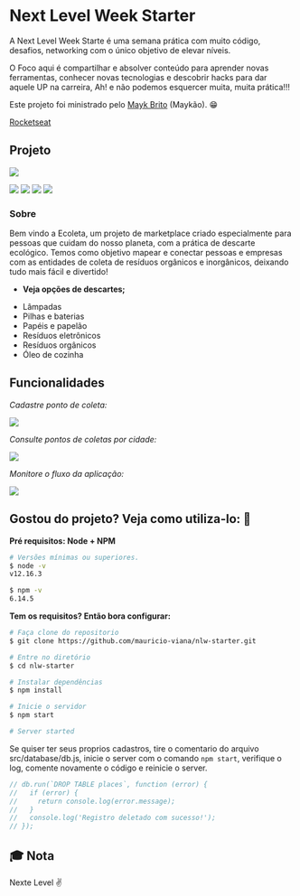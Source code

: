 # Next Level Week Starter

A Next Level Week Starte é uma semana prática com muito código, desafios, networking com o único objetivo de elevar níveis.

O Foco aqui é compartilhar e absolver conteúdo para aprender novas ferramentas, conhecer novas tecnologias e descobrir hacks para dar aquele UP na carreira, Ah! e não podemos esquercer muita, muita prática!!!

Este projeto foi ministrado pelo [Mayk Brito](https://github.com/maykbrito 'Mayk Brito') (Maykão). :grin:

[Rocketseat](https://rocketseat.com.br/ 'Rocketseat')

## Projeto

![](https://github.com/mauricio-viana/nlw-starter/blob/master/images/home-page.png?raw=true)

[![](https://img.shields.io/badge/made_by-mauricio--viana-brightgreen)](https://www.linkedin.com/in/mauricio-viana/) ![](https://img.shields.io/github/languages/count/mauricio-viana/nlw-starter) ![](https://img.shields.io/github/languages/top/mauricio-viana/nlw-starter) ![](https://img.shields.io/github/repo-size/mauricio-viana/nlw-starter)




### Sobre

Bem vindo a Ecoleta, um projeto de marketplace criado especialmente para pessoas que cuidam do nosso planeta, com a prática de descarte ecológico. Temos como objetivo mapear e conectar pessoas e empresas com as entidades de coleta de resíduos orgânicos e inorgânicos, deixando tudo mais fácil e divertido!

- **Veja opções de descartes;**

* Lâmpadas
* Pilhas e baterias
* Papéis e papelão
* Resíduos eletrônicos
* Resíduos orgânicos
* Óleo de cozinha

## Funcionalidades

_Cadastre ponto de coleta:_

![](https://github.com/mauricio-viana/nlw-starter/blob/master/images/create-point.gif?raw=true)

_Consulte pontos de coletas por cidade:_

![](https://github.com/mauricio-viana/nlw-starter/blob/master/images/search.gif?raw=true)

_Monitore o fluxo da aplicação:_

![](https://github.com/mauricio-viana/nlw-starter/blob/master/images/log.gif?raw=true)


## Gostou do projeto? Veja como utiliza-lo: :rocket:

**Pré requisitos: Node + NPM**

```bash
# Versões mínimas ou superiores.
$ node -v
v12.16.3

$ npm -v
6.14.5
```

**Tem os requisitos? Então bora configurar:**

```bash
# Faça clone do repositorio
$ git clone https://github.com/mauricio-viana/nlw-starter.git

# Entre no diretório
$ cd nlw-starter

# Instalar dependências
$ npm install

# Inicie o servidor
$ npm start

# Server started
```

Se quiser ter seus proprios cadastros, tire o comentario do arquivo src/database/db.js, inicie o server com o comando `npm start`, verifique o log, comente novamente o código e reinicie o server.

```javascript
// db.run(`DROP TABLE places`, function (error) {
//   if (error) {
//     return console.log(error.message);
//   }
//   console.log('Registro deletado com sucesso!');
// });
```

## :mortar_board: Nota

Nexte Level :v:
